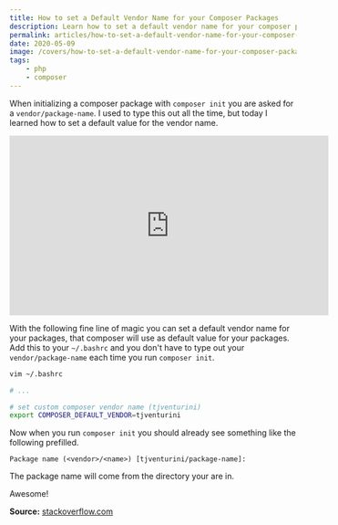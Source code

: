 ```yaml
---
title: How to set a Default Vendor Name for your Composer Packages
description: Learn how to set a default vendor name for your composer packgaes when running `composer init`.
permalink: articles/how-to-set-a-default-vendor-name-for-your-composer-packages
date: 2020-05-09
image: /covers/how-to-set-a-default-vendor-name-for-your-composer-packages.png
tags:
    - php
    - composer
---
```


When initializing a composer package with `composer init` you are asked for a `vendor/package-name`. I used to type this out all the time, but today I learned how to set a default value for the vendor name.

<!-- more -->

<p>
    <iframe class="m-auto" width="560" height="315" src="https://www.youtube.com/embed/qFUgQYgcpqY" frameborder="0" allow="accelerometer; autoplay; encrypted-media; gyroscope; picture-in-picture" allowfullscreen></iframe>
</p>

With the following fine line of magic you can set a default vendor name for your packages, that composer will use as default value for your packages. Add this to your `~/.bashrc` and you don't have to type out your `vendor/package-name` each time you run `composer init`.


```bash
vim ~/.bashrc

# ...

# set custom composer vendor name (tjventurini)
export COMPOSER_DEFAULT_VENDOR=tjventurini
```

  

Now when you run `composer init` you should already see something like the following prefilled.

  

```
Package name (<vendor>/<name>) [tjventurini/package-name]: 
```

  

The package name will come from the directory your are in.

  

Awesome!

  

**Source:** [stackoverflow.com](https://stackoverflow.com/questions/55097473/how-to-change-default-vendor-name-for-composer-init-command#answer-55200568)